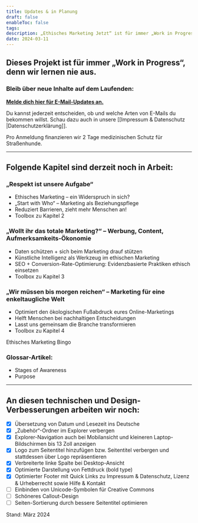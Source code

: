 ```yaml
---
title: Updates & in Planung
draft: false
enableToc: false
tags: 
description: „Ethisches Marketing Jetzt“ ist für immer „Work in Progress“, denn wir lernen nie aus. Finde heraus, wie du über neue Inhalte auf dem Laufenden bleibst.
date: 2024-03-11
---
```


## Dieses Projekt ist für immer „Work in Progress“, denn wir lernen nie aus.

### Bleib über neue Inhalte auf dem Laufenden:

[**Melde dich hier für E-Mail-Updates an.**](https://subscribepage.io/E2vu4J) 

Du kannst jederzeit entscheiden, ob und welche Arten von E-Mails du bekommen willst. Schau dazu auch in unsere [[Impressum & Datenschutz |Datenschutzerklärung]].

Pro Anmeldung finanzieren wir 2 Tage medizinischen Schutz für Straßenhunde.

***

## Folgende Kapitel sind derzeit noch in Arbeit:

### „Respekt ist unsere Aufgabe“

- Ethisches Marketing – ein Widerspruch in sich?
- „Start with Who“ – Marketing als Beziehungspflege
- Reduziert Barrieren, zieht mehr Menschen an!
- Toolbox zu Kapitel 2

### „Wollt ihr das totale Marketing?“ – Werbung, Content, Aufmerksamkeits-Ökonomie

- Daten schützen + sich beim Marketing drauf stützen
- Künstliche Intelligenz als Werkzeug im ethischen Marketing
- SEO + Conversion-Rate-Optimierung: Evidenzbasierte Praktiken ethisch einsetzen
- Toolbox zu Kapitel 3

### „Wir müssen bis morgen reichen“ – Marketing für eine enkeltaugliche Welt

- Optimiert den ökologischen Fußabdruck eures Online-Marketings
- Helft Menschen bei nachhaltigen Entscheidungen
- Lasst uns gemeinsam die Branche transformieren
- Toolbox zu Kapitel 4


Ethisches Marketing Bingo

### Glossar-Artikel:

- Stages of Awareness
- Purpose

***

## An diesen technischen und Design-Verbesserungen arbeiten wir noch:

- [x] Übersetzung von Datum und Lesezeit ins Deutsche
- [x] „Zubehör“-Ordner im Explorer verbergen
- [x] Explorer-Navigation auch bei Mobilansicht und kleineren Laptop-Bildschirmen bis 13 Zoll anzeigen
- [x] Logo zum Seitentitel hinzufügen bzw. Seitentitel verbergen und stattdessen über Logo repräsentieren
- [x] Verbreiterte linke Spalte bei Desktop-Ansicht
- [x] Optimierte Darstellung von Fettdruck (bold type)
- [x] Optimierter Footer mit Quick Links zu Impressum & Datenschutz, Lizenz & Urheberrecht sowie Hilfe & Kontakt
- [ ] Einbinden von Unicode-Symbolen für Creative Commons
- [ ] Schöneres Callout-Design
- [ ] Seiten-Sortierung durch bessere Seitentitel optimieren

Stand: März 2024